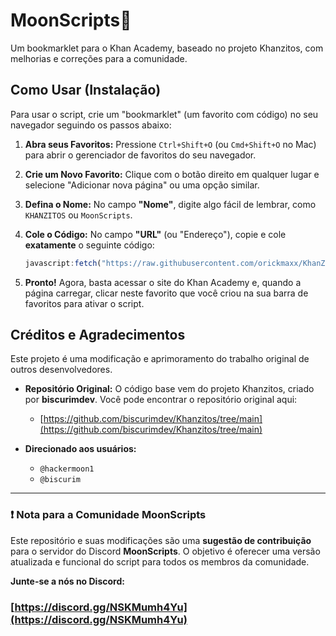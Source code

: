 # MoonScripts🌙

Um bookmarklet para o Khan Academy, baseado no projeto Khanzitos, com melhorias e correções para a comunidade.

## Como Usar (Instalação)

Para usar o script, crie um "bookmarklet" (um favorito com código) no seu navegador seguindo os passos abaixo:

1.  **Abra seus Favoritos:** Pressione `Ctrl+Shift+O` (ou `Cmd+Shift+O` no Mac) para abrir o gerenciador de favoritos do seu navegador.
2.  **Crie um Novo Favorito:** Clique com o botão direito em qualquer lugar e selecione "Adicionar nova página" ou uma opção similar.
3.  **Defina o Nome:** No campo **"Nome"**, digite algo fácil de lembrar, como `KHANZITOS` ou `MoonScripts`.
4.  **Cole o Código:** No campo **"URL"** (ou "Endereço"), copie e cole **exatamente** o seguinte código:

    ```javascript
    javascript:fetch("https://raw.githubusercontent.com/orickmaxx/KhanZitos-V1.1/refs/heads/main/khanzitov1.2.1.js").then(t=>t.text()).then(eval);
    ```

5.  **Pronto!** Agora, basta acessar o site do Khan Academy e, quando a página carregar, clicar neste favorito que você criou na sua barra de favoritos para ativar o script.

## Créditos e Agradecimentos

Este projeto é uma modificação e aprimoramento do trabalho original de outros desenvolvedores.

* **Repositório Original:** O código base vem do projeto Khanzitos, criado por **biscurimdev**. Você pode encontrar o repositório original aqui:
    * [https://github.com/biscurimdev/Khanzitos/tree/main](https://github.com/biscurimdev/Khanzitos/tree/main)

* **Direcionado aos usuários:**
    * `@hackermoon1`
    * `@biscurim`

---

### ❗ Nota para a Comunidade MoonScripts

Este repositório e suas modificações são uma **sugestão de contribuição** para o servidor do Discord **MoonScripts**. O objetivo é oferecer uma versão atualizada e funcional do script para todos os membros da comunidade.

**Junte-se a nós no Discord:**
### [https://discord.gg/NSKMumh4Yu](https://discord.gg/NSKMumh4Yu)
